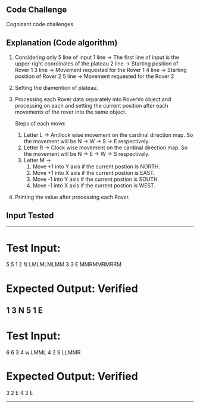 ## Code Challenge
Cognizant code challenges

## Explanation (Code algorithm) 

1. Considering only 5 line of input
    1 line -> The first line of input is the upper-right coordinates of the plateau
    2 line -> Starting position of Rover 1
    3 line -> Movement requested for the Rover 1
    4 line -> Starting position of Rover 2
    5 line -> Movement requested for the Rover 2
2. Setting the diamention of plateau.
3. Processing each Rover data separately into RoverVo object and processing on each and setting the current position after each movements of the rover into the same object.

    Steps of each move:

    1. Letter L -> Antilock wise movement on the cardinal direction map. So the movement will be N -> W -> S -> E respectively.
    2. Letter R -> Clock wise movement on the cardinal direction map. So the movement will be N -> E -> W -> S  respectively.
    3. Letter M -> 
        1. Move +1 into Y axis if the current postion is NORTH.
        2. Move +1 into X axis if the current postion is EAST.
        3. Move -1 into Y axis if the current postion is SOUTH.
        4. Move -1 into X axis if the current postion is WEST.


4. Printing the value after processing each Rover.


## Input Tested
----------------------------
# Test Input:
5 5
1 2 N
LMLMLMLMM
3 3 E
MMRMMRMRRM

# Expected Output: Verified
1 3 N
5 1 E
---------------------------

# Test Input:
6 6
3 4 w
LMML
4 2 S
LLMMR

# Expected Output: Verified
3 2 E
4 3 E

---------------------------

